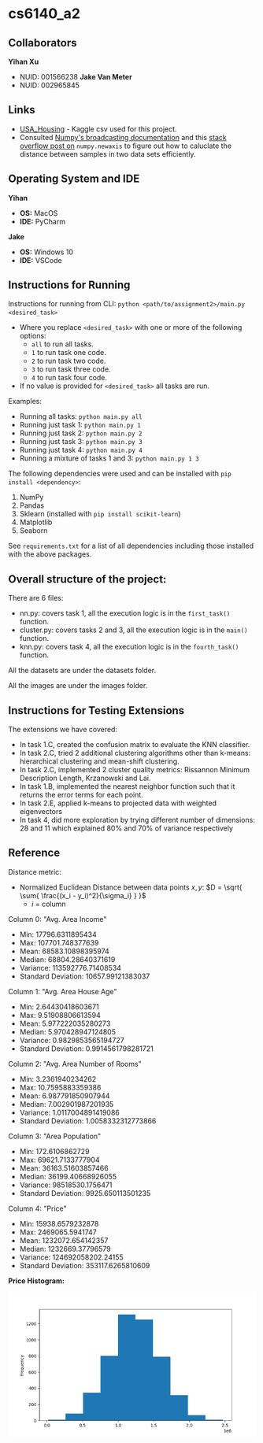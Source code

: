 # cs6140_a2

## Collaborators

<b>Yihan Xu</b>
- NUID: 001566238
<b>Jake Van Meter</b>
- NUID: 002965845

## Links

- <a href="https://www.kaggle.com/datasets/vedavyasv/usa-housing">USA_Housing</a> - Kaggle csv used for this project.
- Consulted <a href="https://numpy.org/doc/stable/user/basics.broadcasting.html">Numpy's broadcasting documentation</a> and
this <a href="https://stackoverflow.com/questions/29241056/how-do-i-use-np-newaxis">stack overflow post on</a> `numpy.newaxis`
to figure out how to caluclate the distance between samples in two data sets efficiently.

## Operating System and IDE

<b>Yihan</b>
- <b>OS:</b> MacOS
- <b>IDE:</b> PyCharm

<b>Jake</b>
- <b>OS:</b> Windows 10
- <b>IDE:</b> VSCode

## Instructions for Running

Instructions for running from CLI: `python <path/to/assignment2>/main.py <desired_task>`
- Where you replace `<desired_task>` with one or more of the following options:
    - `all` to run all tasks.
    - `1` to run task one code.
    - `2` to run task two code.
    - `3` to run task three code.
    - `4` to run task four code.
- If no value is provided for `<desired_task>` all tasks are run.

Examples:
- Running all tasks: `python main.py all`
- Running just task 1: `python main.py 1`
- Running just task 2: `python main.py 2`
- Running just task 3: `python main.py 3`
- Running just task 4: `python main.py 4`
- Running a mixture of tasks 1 and 3: `python main.py 1 3`

The following dependencies were used and can be installed with `pip install <dependency>`:
1) NumPy
2) Pandas
3) Sklearn (installed with `pip install scikit-learn`)
4) Matplotlib
5) Seaborn

See `requirements.txt` for a list of all dependencies including those installed with the above packages.

## Overall structure of the project:
There are 6 files:
- nn.py: covers task 1, all the execution logic is in the `first_task()` function.
- cluster.py: covers tasks 2 and 3, all the execution logic is in the `main()` function.
- knn.py: covers task 4, all the execution logic is in the `fourth_task()` function.

All the datasets are under the datasets folder.

All the images are under the images folder.

## Instructions for Testing Extensions

The extensions we have covered:
- In task 1.C, created the confusion matrix to evaluate the KNN classifier.
- In task 2.C, tried 2 additional clustering algorithms other than k-means: hierarchical clustering and mean-shift clustering.
- In task 2.C, implemented 2 cluster quality metrics: Rissannon Minimum Description Length, Krzanowski and Lai.
- In task 1.B, implemented the nearest neighbor function such that it returns the error terms for each point.
- In task 2.E, applied k-means to projected data with weighted eigenvectors
- In task 4, did more exploration by trying different number of dimensions: 28 and 11 which explained 80% and 70% of variance respectively


## Reference

Distance metric:
- Normalized Euclidean Distance between data points $x, y$: $D = \sqrt{ \sum{ \frac{(x_i - y_i)^2}{\sigma_i} } }$
    - $i$ = column

Column 0: "Avg. Area Income"
- Min: 17796.6311895434
- Max: 107701.748377639
- Mean: 68583.10898395974
- Median: 68804.28640371619
- Variance: 113592776.71408534
- Standard Deviation: 10657.99121383037

Column 1: "Avg. Area House Age"
- Min: 2.64430418603671
- Max: 9.51908806613594
- Mean: 5.977222035280273
- Median: 5.970428947124805
- Variance: 0.9829853565194727
- Standard Deviation: 0.9914561798281721

Column 2: "Avg. Area Number of Rooms"
- Min: 3.2361940234262
- Max: 10.7595883359386
- Mean: 6.987791850907944
- Median: 7.002901987201935
- Variance: 1.0117004891419086
- Standard Deviation: 1.0058332312773866

Column 3: "Area Population"
- Min: 172.6106862729
- Max: 69621.7133777904
- Mean: 36163.51603857466
- Median: 36199.40668926055
- Variance: 98518530.1756471
- Standard Deviation: 9925.650113501235

Column 4: "Price"
- Min: 15938.6579232878
- Max: 2469065.5941747
- Mean: 1232072.654142357
- Median: 1232669.37796579
- Variance: 124692058202.24155
- Standard Deviation: 353117.6265810609

<b>Price Histogram:</b>

![alt text](./images/price_hist.png)
